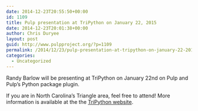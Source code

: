 ```yaml
---
date: 2014-12-23T20:55:50+00:00
id: 1109
title: Pulp presentation at TriPython on January 22, 2015
date: 2014-12-23T20:01:38+00:00
author: Chris Duryee
layout: post
guid: http://www.pulpproject.org/?p=1109
permalink: /2014/12/23/pulp-presentation-at-tripython-on-january-22-2015/
categories:
  - Uncategorized
---
```

<!-- more -->
Randy Barlow will be presenting at TriPython on January 22nd on Pulp and Pulp&#8217;s Python package plugin.

If you are in North Carolina&#8217;s Triangle area, feel free to attend! More information is available at the the [TriPython website](http://tripython.org/Members/cbc/jan-15-mtg).